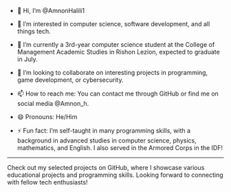 - 👋 Hi, I’m @AmnonHalili1

- 👀 I’m interested in computer science, software development, and all things tech.
- 🌱 I’m currently a 3rd-year computer science student at the College of Management Academic Studies in Rishon Lezion, expected to graduate in July.
- 💞️ I’m looking to collaborate on interesting projects in programming, game development, or cybersecurity.
- 📫 How to reach me: You can contact me through GitHub or find me on social media @Amnon_h.
- 😄 Pronouns: He/Him
- ⚡ Fun fact: I’m self-taught in many programming skills, with a background in advanced studies in computer science, physics, mathematics, and English. I also served in the Armored Corps in the IDF!

---

Check out my selected projects on GitHub, where I showcase various educational projects and programming skills. Looking forward to connecting with fellow tech enthusiasts!
